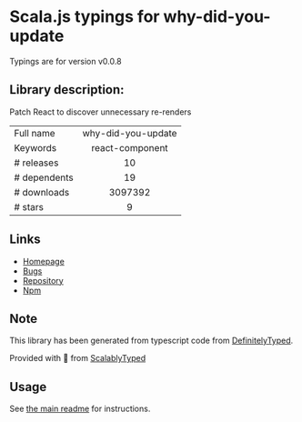 
# Scala.js typings for why-did-you-update

Typings are for version v0.0.8

## Library description:
Patch React to discover unnecessary re-renders

|                    |                 |
| ------------------ | :-------------: |
| Full name          | why-did-you-update |
| Keywords           | react-component |
| # releases         | 10 |
| # dependents       | 19 |
| # downloads        | 3097392 |
| # stars            | 9 |

## Links
- [Homepage](https://github.com/maicki/why-did-you-update#readme)
- [Bugs](https://github.com/maicki/why-did-you-update/issues)
- [Repository](https://github.com/maicki/why-did-you-update)
- [Npm](https://www.npmjs.com/package/why-did-you-update)
    


## Note
This library has been generated from typescript code from [DefinitelyTyped](https://definitelytyped.org).

Provided with :purple_heart: from [ScalablyTyped](https://github.com/oyvindberg/ScalablyTyped)

## Usage
See [the main readme](../../readme.md) for instructions.


